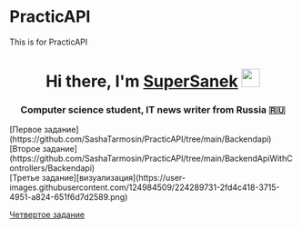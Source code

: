# PracticAPI
This is for PracticAPI
<h1 align="center">Hi there, I'm <a href="https://daniilshat.ru/" target="_blank">SuperSanek</a> 
<img src="https://github.com/blackcater/blackcater/raw/main/images/Hi.gif" height="32"/></h1>
<h3 align="center">Computer science student, IT news writer from Russia 🇷🇺</h3>
[Первое задание](https://github.com/SashaTarmosin/PracticAPI/tree/main/Backendapi)<br>
[Второе задание](https://github.com/SashaTarmosin/PracticAPI/tree/main/BackendApiWithControllers/Backendapi)<br>
[Третье задание][визуализация](https://user-images.githubusercontent.com/124984509/224289731-2fd4c418-3715-4951-a824-651f6d7d2589.png)<br>

[Четвертое задание](https://github.com/SashaTarmosin/PracticAPI/tree/main/DevelopingDataBase)

